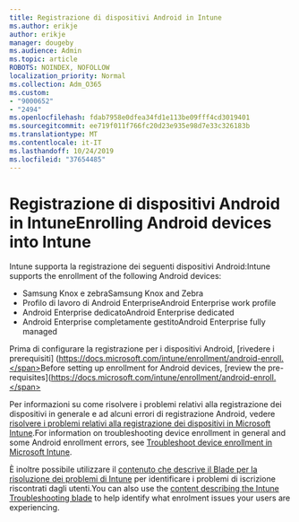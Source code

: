 ```yaml
---
title: Registrazione di dispositivi Android in Intune
ms.author: erikje
author: erikje
manager: dougeby
ms.audience: Admin
ms.topic: article
ROBOTS: NOINDEX, NOFOLLOW
localization_priority: Normal
ms.collection: Adm_O365
ms.custom:
- "9000652"
- "2494"
ms.openlocfilehash: fdab7958e0dfea34fd1e113be09fff4cd3019401
ms.sourcegitcommit: ee719f011f766fc20d23e935e98d7e33c326183b
ms.translationtype: MT
ms.contentlocale: it-IT
ms.lasthandoff: 10/24/2019
ms.locfileid: "37654485"
---
```

# <a name="enrolling-android-devices-into-intune"></a><span data-ttu-id="f9c29-102">Registrazione di dispositivi Android in Intune</span><span class="sxs-lookup"><span data-stu-id="f9c29-102">Enrolling Android devices into Intune</span></span>

<span data-ttu-id="f9c29-103">Intune supporta la registrazione dei seguenti dispositivi Android:</span><span class="sxs-lookup"><span data-stu-id="f9c29-103">Intune supports the enrollment of the following Android devices:</span></span>
- <span data-ttu-id="f9c29-104">Samsung Knox e zebra</span><span class="sxs-lookup"><span data-stu-id="f9c29-104">Samsung Knox and Zebra</span></span>
- <span data-ttu-id="f9c29-105">Profilo di lavoro di Android Enterprise</span><span class="sxs-lookup"><span data-stu-id="f9c29-105">Android Enterprise work profile</span></span>
- <span data-ttu-id="f9c29-106">Android Enterprise dedicato</span><span class="sxs-lookup"><span data-stu-id="f9c29-106">Android Enterprise dedicated</span></span>
- <span data-ttu-id="f9c29-107">Android Enterprise completamente gestito</span><span class="sxs-lookup"><span data-stu-id="f9c29-107">Android Enterprise fully managed</span></span>

<span data-ttu-id="f9c29-108">Prima di configurare la registrazione per i dispositivi Android, [rivedere i prerequisiti] (https://docs.microsoft.com/intune/enrollment/android-enroll.</span><span class="sxs-lookup"><span data-stu-id="f9c29-108">Before setting up enrollment for Android devices, [review the pre-requisites](https://docs.microsoft.com/intune/enrollment/android-enroll.</span></span>

<span data-ttu-id="f9c29-109">Per informazioni su come risolvere i problemi relativi alla registrazione dei dispositivi in generale e ad alcuni errori di registrazione Android, vedere [risolvere i problemi relativi alla registrazione dei dispositivi in Microsoft Intune](https://docs.microsoft.com/intune/enrollment/troubleshoot-device-enrollment-in-intune).</span><span class="sxs-lookup"><span data-stu-id="f9c29-109">For information on troubleshooting device enrollment in general and some Android enrollment errors,  see [Troubleshoot device enrollment in Microsoft Intune](https://docs.microsoft.com/intune/enrollment/troubleshoot-device-enrollment-in-intune).</span></span>

<span data-ttu-id="f9c29-110">È inoltre possibile utilizzare il [contenuto che descrive il Blade per la risoluzione dei problemi di Intune](https://docs.microsoft.com/intune/fundamentals/help-desk-operators) per identificare i problemi di iscrizione riscontrati dagli utenti.</span><span class="sxs-lookup"><span data-stu-id="f9c29-110">You can also use the [content describing the Intune Troubleshooting blade](https://docs.microsoft.com/intune/fundamentals/help-desk-operators) to help identify what enrolment issues your users are experiencing.</span></span>





